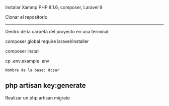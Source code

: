 Instalar Xammp PHP 8.1.6, composer, Laravel 9

Clonar el repositorio

------------------------------------------------------------------------------------------------

Dentro de la carpeta del proyecto en una terminal:

composer global require laravel/installer

composer install

cp .env.example .env

    Nombre de la base: dcsar
    
php artisan key:generate
------------------------------------------------------------------------------------------------

Realizar un  php artisan migrate

